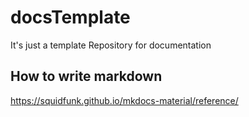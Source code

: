 # docsTemplate

It's just a template Repository for documentation

## How to write markdown

https://squidfunk.github.io/mkdocs-material/reference/
